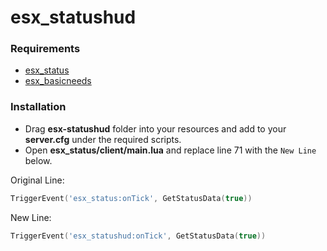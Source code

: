 # esx_statushud

### Requirements
* [esx_status](https://github.com/ESX-Org/esx_status)
* [esx_basicneeds](https://github.com/ESX-Org/esx_basicneeds)

### Installation 
* Drag **esx-statushud** folder into your resources and add to your **server.cfg** under the required scripts.
* Open **esx_status/client/main.lua** and replace line 71 with the `New Line` below.

Original Line:
```lua
TriggerEvent('esx_status:onTick', GetStatusData(true))
```
New Line:
```lua
TriggerEvent('esx_statushud:onTick', GetStatusData(true))
```